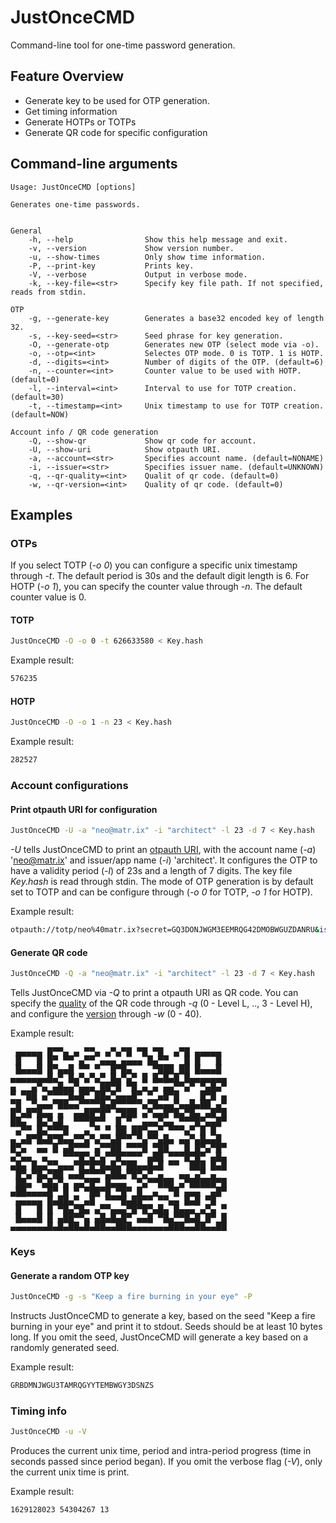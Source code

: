 # JustOnceCMD

Command-line tool for one-time password generation.

## Feature Overview

* Generate key to be used for OTP generation.
* Get timing information
* Generate HOTPs or TOTPs
* Generate QR code for specific configuration

## Command-line arguments

```
Usage: JustOnceCMD [options]

Generates one-time passwords.


General
    -h, --help                Show this help message and exit.
    -v, --version             Show version number.
    -u, --show-times          Only show time information.
    -P, --print-key           Prints key.
    -V, --verbose             Output in verbose mode.
    -k, --key-file=<str>      Specify key file path. If not specified, reads from stdin.

OTP
    -g, --generate-key        Generates a base32 encoded key of length 32.
    -s, --key-seed=<str>      Seed phrase for key generation.
    -O, --generate-otp        Generates new OTP (select mode via -o).
    -o, --otp=<int>           Selectes OTP mode. 0 is TOTP. 1 is HOTP.
    -d, --digits=<int>        Number of digits of the OTP. (default=6)
    -n, --counter=<int>       Counter value to be used with HOTP. (default=0)
    -l, --interval=<int>      Interval to use for TOTP creation. (default=30)
    -t, --timestamp=<int>     Unix timestamp to use for TOTP creation. (default=NOW)

Account info / QR code generation
    -Q, --show-qr             Show qr code for account.
    -U, --show-uri            Show otpauth URI.
    -a, --account=<str>       Specifies account name. (default=NONAME)
    -i, --issuer=<str>        Specifies issuer name. (default=UNKNOWN)
    -q, --qr-quality=<int>    Qualit of qr code. (default=0)
    -w, --qr-version=<int>    Quality of qr code. (default=0)
```

## Examples

### OTPs

If you select TOTP (*-o 0*) you can configure a specific unix timestamp through *-t*. The default period is 30s and the default digit length is 6. For HOTP (*-o 1*), you can specify the counter value through *-n*. The default counter value is 0.

#### TOTP

```bash
JustOnceCMD -O -o 0 -t 626633580 < Key.hash
```

Example result:

```bash
576235
```

#### HOTP

```bash
JustOnceCMD -O -o 1 -n 23 < Key.hash
```

Example result:

```bash
282527
```

### Account configurations

#### Print otpauth URI for configuration

```bash
JustOnceCMD -U -a "neo@matr.ix" -i "architect" -l 23 -d 7 < Key.hash
```

*-U* tells JustOnceCMD to print an [otpauth URI](https://github.com/google/google-authenticator/wiki/Key-Uri-Format), with the account name (*-a*)
'neo@matr.ix' and issuer/app name (*-i*) 'architect'. It configures the OTP to have a validity period (*-l*) of 23s and a length of 7 digits. The key file *Key.hash* is read through stdin.
The mode of OTP generation is by default set to TOTP and can be configure through (*-o 0* for TOTP, *-o 1* for HOTP). 

Example result:
```bash
otpauth://totp/neo%40matr.ix?secret=GQ3DONJWGM3EEMRQG42DMOBWGUZDANRU&issuer=architect&algorithm=SHA1&digits=7&period=23
```

#### Generate QR code

```bash
JustOnceCMD -Q -a "neo@matr.ix" -i "architect" -l 23 -d 7 < Key.hash

```

Tells JustOnceCMD via *-Q* to print a otpauth URI as QR code. You can specify
the [quality](https://www.qrcode.com/en/about/error_correction.html) of the QR code through *-q* (0 - Level L, .., 3 - Level H), and configure the [version](https://www.qrcode.com/en/about/version.html) through *-w* (0 - 40).

Example result:

<pre style="font-family: monospace; line-height: 1em; letter-spacing: 0px;">
 ▄▄▄▄▄ █▀▀▄ ▄ ▀▀▄ ▄▀▄▀█ ▀█ ▀█  ▄▀█ ▄▄▄▄▄
 █   █ █▀ ▀▀ ▄▀▀ ▄▄▄ ▄▄▄▄ █▄▀▀   █ █   █
 █▄▄▄█ █▀▄▄█ ▀▀ ▀  █▀█▄    ▀███ ██ █▄▄▄█
▄▄▄▄▄▄▄█▄▀ █▄▀▄▀▄▀ █▄▀▄▀ █ █▄█▄█ █▄▄▄▄▄▄▄
▄   ▄▀▄ ▄█▄▄▀▄▄▄ ██▀█ ▀█ ▄ ▄ ▄▄▀▀▄▀ ▀▄█▄▀
▀ ▀██ ▄▀▀▀▀█▄█▀ ██▄▀▄▄▄█▀ ▀ ▄█▀█    █▀█ ▄
▀█  ▀▄▄▄▀██▄▄▀▀▀▀█▄█▀▀▀▀▀▄▀█▄▄▄▀▄▄█▄██ ▄▀
█▀▄█▀█▄▄ ▄  ▄▄██▀█▀ ▀███ ▄▀▄▄█▀█▄▀█▄ ▄█▀█
██▄  █▄▀▄█  ▀▀▀█▀▀  █ ▀  ▄▄▄▀▄▄ ▀▀▀█▀▄▄█▀
 ▄▀▀ █▄▀▀▀█   ▄ ▀ ▀ ██ ██▀▄▄▀ ▀▀▀▄▀ █ █
▄ ▄█▀█▄█▀█▄▄▀▀▄▀▄▀▀▄█▀▀ ▀▄▀▀▄█▄ ▄▄▀▄█▄▄█
█▀▄  ▄▄ █ ▄█▀▀▀ ▄▀▀██ ▀▀▀█ ▀██   █ █▀▄▀█▀
▄▀▄▄  ▄   ▀▀▀█▀▄▀▄▀▀█▀▀▀▀ ▄██ ▀▀▀█▀█▀ ▄█▄
▄█▄ █▄▄▀▀▄▄▄▀█▀█▀█▄█▄▀██▄▄█▄█ ▀▀  ███ █▄█
 █▀▄▀█▄▀██ ▄▄█▀▀▀▀▄██▄▀█▀▄▀ ▄   ▄▄ ▄▀ ▄
 ██▄ ▀▄█▄▀▄ ▄▄▀█▀ █▄▄▄  ▀▄▀▀███ ▄▀█████▀█
▄██▄▄▄▄█▀ █ ▀ ▀██▀█ ▀█▀ █  ▄  ▀█ ▄▄▄  ▄█▀
 ▄▄▄▄▄ █▄██▄▀ ▄█  ▀▀▀█▄██▀▀ ▀▀▄▄ █▄█ ▀█
 █   █ █ ▀█▄▀█▄ ▄▀▀▄▄▄▀█▀█▀▄█▄ █▄▄▄ ▄▀▄ ▀
 █▄▄▄█ █ ▄██▀▀▄ ▄█▄█▄█▀ ▄▄█ ▀█▄▀▀█▄█ █▀ █
▄▄▄▄▄▄▄█▄█▄██▄█▄██▄▄███▄▄▄▄▄▄▄███▄▄██▄▄██
</pre>

### Keys

#### Generate a random OTP key

```bash
JustOnceCMD -g -s "Keep a fire burning in your eye" -P

```
Instructs JustOnceCMD to generate a key, based on the seed "Keep a fire burning in your eye" and print it to stdout. Seeds should be at least 10 bytes long. If you omit the seed, JustOnceCMD will generate a key based on a randomly generated seed.

Example result:

```bash
GRBDMNJWGU3TAMRQGYYTEMBWGY3DSNZS
```

### Timing info

```bash
JustOnceCMD -u -V
```

Produces the current unix time, period and intra-period progress (time in seconds passed since period began). If you omit the verbose flag (*-V*), only the current unix time is print.

Example result:

```bash
1629128023 54304267 13
```